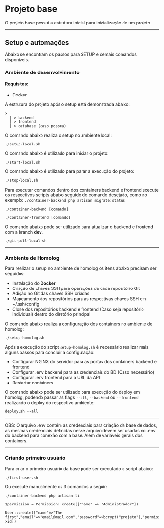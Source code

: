 # Projeto base

O projeto base possui a estrutura inicial para inicialização de um projeto.

---

## Setup e automações

Abaixo se encontram os passos para SETUP e demais comandos disponíveis.

### Ambiente de desenvolvimento

#### Requisitos:
- Docker

A estrutura do projeto após o setup está demonstrada abaixo:

```text
>
  | > backend
  | > frontend
  | > database (caso possua)
```

O comando abaixo realiza o setup no ambiente local:

```shell
./setup-local.sh
```

O comando abaixo é utilizado para iniciar o projeto:

```shell
./start-local.sh
```

O comando abaixo é utilizado para parar a execução do projeto:

```sh
./stop-local.sh
```

Para executar comandos dentro dos containers backend e frontend execute os respectivos scripts
abaixo seguido do comando desejado, como no exemplo: `./container-backend php artisan migrate:status`

```shell
./container-backend [comando]
```

```shell
./container-frontend [comando]
```

O comando abaixo pode ser utilizado para atualizar o backend e frontend com a branch **dev**.

```shell
./git-pull-local.sh
```

---
### Ambiente de Homolog

Para realizar o setup no ambiente de homolog os itens abaixo precisam ser seguidos:

- Instalação do **Docker**
- Criação de chaves SSH para operações de cada repositório Git
- Adição no Git das chaves SSH criadas
- Mapeamento dos repositórios para as respectivas chaves SSH em ~/.ssh/config
- Clone dos repositórios backend e frontend (Caso seja repositório individual) dentro do diretório principal

O comando abaixo realiza a configuração dos containers no ambiente de homolog:

```shell
./setup-homolog.sh
```

Após a execução do script `setup-homolog.sh` é necessário realizar mais alguns passos para concluir a configuração:

- Configurar NGINX do servidor para as portas dos containers backend e frontend
- Configurar .env backend para as credenciais do BD (Caso necessário)
- Configurar .env frontend para a URL da API
- Restartar containers

O comando abaixo pode ser utilizado para execução do deploy em homolog,
podendo passar as flags `--all`, `--backend` ou `--frontend` realizando o deploy do respectivo ambiente:

```shell
deploy.sh --all
```

---

OBS: O arquivo .env contém as credenciais para criação da base de dados, as mesmas credenciais definidas
nesse arquivo devem ser usadas no .env do backend para conexão com a base. Além de variáveis gerais dos containers.

---

### Criando primeiro usuário

Para criar o primeiro usuário da base pode ser executado o script abaixo:

```shell
./first-user.sh
```

Ou execute manualmente os 3 comandos a seguir:

```shell
./container-backend php artisan ti

$permission = Permission::create(["name" => "Administrador"])

User::create(["name"=>"The first","email"=>"email@mail.com","password"=>bcrypt("projeto"),"permission_id"=>$permission->id])
```
